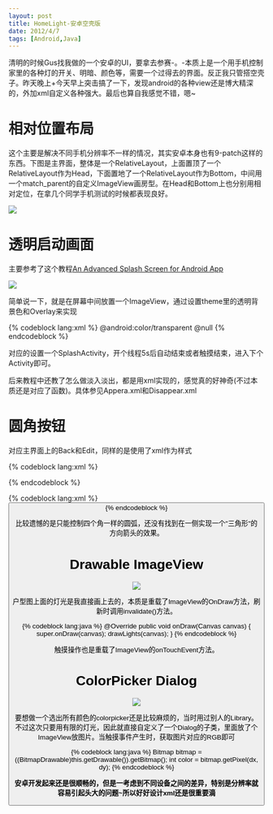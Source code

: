 ```yaml
---
layout: post
title: HomeLight-安卓空壳版
date: 2012/4/7
tags: [Android,Java]
---
```


清明的时候Gus找我做的一个安卓的UI，要拿去参赛-。-本质上是一个用手机控制家里的各种灯的开关、明暗、颜色等，需要一个过得去的界面。反正我只管搭空壳子。昨天晚上+今天早上突击搞了一下，发现android的各种view还是博大精深的，外加xml自定义各种强大。最后也算自我感觉不错，嗯~

<!--more-->

# 相对位置布局

这个主要是解决不同手机分辨率不一样的情况，其实安卓本身也有9-patch这样的东西。下图是主界面，整体是一个RelativeLayout，上面置顶了一个RelativeLayout作为Head，下面置地了一个RelativeLayout作为Bottom，中间用一个match_parent的自定义ImageView画房型。在Head和Bottom上也分别用相对定位，在拿几个同学手机测试的时候都表现良好。

![](/images/HomeLight_Main.jpg)

# 透明启动画面

主要参考了这个教程[An Advanced Splash Screen for Android App](http://www.codeproject.com/Articles/113831/An-Advanced-Splash-Screen-for-Android-App)

![](/images/HomeLight_Splash.jpg)

简单说一下，就是在屏幕中间放置一个ImageView，通过设置theme里的透明背景色和Overlay来实现

{% codeblock lang:xml %}
<item name="android:windowBackground">@android:color/transparent</item>
<item name="android:windowContentOverlay">@null</item>
{% endcodeblock %}

对应的设置一个SplashActivity，开个线程5s后自动结束或者触摸结束，进入下个Activity即可。

后来教程中还教了怎么做淡入淡出，都是用xml实现的，感觉真的好神奇(不过本质还是对应了函数)。具体参见Appera.xml和Disappear.xml

# 圆角按钮

对应主界面上的Back和Edit，同样的是使用了xml作为样式

{% codeblock lang:xml %}
<?xml version="1.0" encoding="UTF-8"?>   
<shape xmlns:android="http://schemas.android.com/apk/res/android" android:shape="rectangle">   
    <solid android:color="@color/lightgray" />
    <corners android:radius="7dp"/>   
    <padding android:left="14dp" android:top="8dp" android:right="14dp" android:bottom="8dp" /> 
</shape>  
{% endcodeblock %}

{% codeblock lang:xml %}
<Button
    android:id="@+id/main_edit"
    android:layout_width="wrap_content"
    android:layout_height="wrap_content"
    android:layout_alignParentRight="true"
    android:layout_centerVertical="true"
    android:layout_marginRight="16dp"
    android:text="@string/main_edit"
    android:textSize="16dp"
    android:textStyle="bold"
    android:textColor="@android:color/white"
    android:background="@layout/roundbutton" />
{% endcodeblock %}

比较遗憾的是只能控制四个角一样的圆弧，还没有找到在一侧实现一个"三角形"的方向箭头的效果。

# Drawable ImageView

![](/images/HomeLight_Main2.jpg)

户型图上面的灯光是我直接画上去的，本质是重载了ImageView的OnDraw方法，刷新时调用invalidate()方法。

{% codeblock lang:java %}
@Override
public void onDraw(Canvas canvas) {
  super.onDraw(canvas);
  drawLights(canvas);
}
{% endcodeblock %}

触摸操作也是重载了ImageView的onTouchEvent方法。

# ColorPicker Dialog

![](/images/HomeLight_ColorPicker.jpg)

要想做一个选出所有颜色的colorpicker还是比较麻烦的，当时用过别人的Library。不过这次只要用有限的灯光，因此就直接自定义了一个Dialog的子类，里面放了个ImageView放图片。当触摸事件产生时，获取图片对应的RGB即可

{% codeblock lang:java %}
Bitmap bitmap = ((BitmapDrawable)this.getDrawable()).getBitmap();
int color = bitmap.getPixel(dx, dy);
{% endcodeblock %}

**安卓开发起来还是很顺畅的，但是一考虑到不同设备之间的差异，特别是分辨率就容易引起头大的问题~所以好好设计xml还是很重要滴**